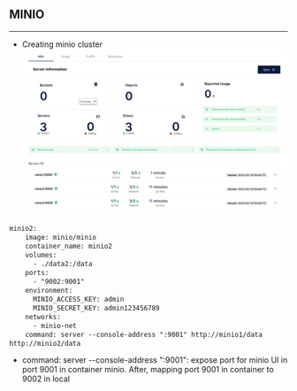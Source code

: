 ## MINIO
---
- Creating minio cluster
![Minio cluster with 3 container running](./images/Screenshot%20from%202023-03-14%2023-52-32.png)

```
minio2:
    image: minio/minio
    container_name: minio2
    volumes:
      - ./data2:/data
    ports:
      - "9002:9001"
    environment:
      MINIO_ACCESS_KEY: admin
      MINIO_SECRET_KEY: admin123456789
    networks:
      - minio-net
    command: server --console-address ":9001" http://minio1/data http://minio2/data
```
- command: server --console-address ":9001": expose port for minio UI in port 9001 in container minio. After, mapping port 9001 in container to 9002 in local

